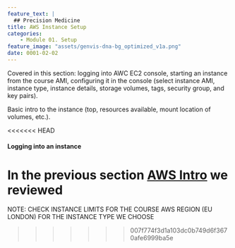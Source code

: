 ```yaml
---
feature_text: |
  ## Precision Medicine
title: AWS Instance Setup
categories:
    - Module 01. Setup
feature_image: "assets/genvis-dna-bg_optimized_v1a.png"
date: 0001-02-02
---
```


Covered in this section: logging into AWC EC2 console, starting an instance from the course AMI, configuring it in the console (select instance AMI, instance type, instance details, storage volumes, tags, security group, and key pairs).

Basic intro to the instance (top, resources available, mount location of volumes, etc.).

<<<<<<< HEAD
#### Logging into an instance

In the previous section [AWS Intro](http://pmbio.org/module%2001.%20setup/0001/01/31/AWS_Intro/) we reviewed
=======
NOTE: CHECK INSTANCE LIMITS FOR THE COURSE AWS REGION (EU LONDON) FOR THE INSTANCE TYPE WE CHOOSE

>>>>>>> 007f774f3d1a103dc0b749d6f3670afe6999ba5e
